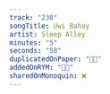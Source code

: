 ```yaml
---
track: "230"
songTitle: Uwi Bahay
artist: Sleep Alley
minutes: "5"
seconds: "58"
duplicatedOnPaper: "👍🏻"
addedOnRYM: "👍🏻"
sharedOnMonoquin: ❌
---
```

